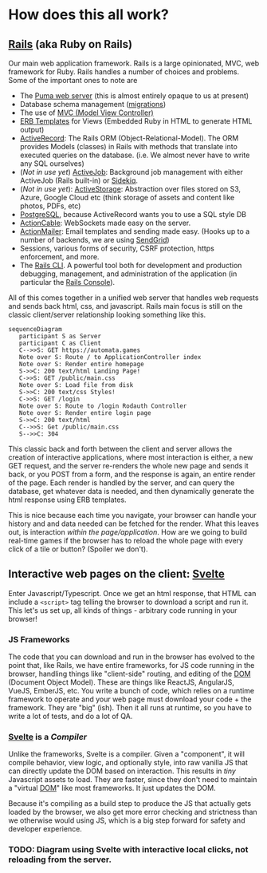 # How does this all work?

## [Rails] (aka Ruby on Rails)
Our main web application framework. Rails is a large opinionated, MVC, web framework for Ruby. Rails handles a number of choices and problems. Some of the important ones to note are
   * The [Puma web server](https://puma.io/puma/) (this is almost entirely opaque to us at present)
   * Database schema management ([migrations](https://guides.rubyonrails.org/active_record_migrations.html))
   * The use of [MVC (Model View Controller)](https://guides.rubyonrails.org/getting_started.html#mvc-and-you)
   * [ERB Templates] for Views (Embedded Ruby in HTML to generate HTML output)
   * [ActiveRecord]: The Rails ORM (Object-Relational-Model). The ORM provides Models (classes) in Rails with methods that translate into executed queries on the database. (i.e. We almost never have to write any SQL ourselves)
   * (*Not in use yet*) [ActiveJob]: Background job management with either ActiveJob (Rails built-in) or [Sidekiq].
   * (*Not in use yet*): [ActiveStorage]: Abstraction over files stored on S3, Azure, Google Cloud etc (think storage of assets and content like photos, PDFs, etc)
   * [PostgreSQL], because ActiveRecord wants you to use a SQL style DB 
   * [ActionCable]: WebSockets made easy on the server.
   * [ActionMailer]: Email templates and sending made easy. (Hooks up to a number of backends, we are using [SendGrid])
   * Sessions, various forms of security, CSRF protection, https enforcement, and more.
   * The [Rails CLI]. A powerful tool both for development and production debugging, management, and administration of the application (in particular the [Rails Console]).

All of this comes together in a unified web server that handles web requests and sends back html, css, and javascript. Rails main focus is still on the classic client/server relationship looking something like this.

```mermaid
sequenceDiagram
   participant S as Server
   participant C as Client
   C-->>S: GET https://automata.games
   Note over S: Route / to ApplicationController index
   Note over S: Render entire homepage
   S->>C: 200 text/html Landing Page!
   C->>S: GET /public/main.css
   Note over S: Load file from disk
   S->>C: 200 text/css Styles!
   C->>S: GET /login
   Note over S: Route to /login Rodauth Controller
   Note over S: Render entire login page
   S->>C: 200 text/html
   C-->>S: Get /public/main.css
   S-->>C: 304
```

This classic back and forth between the client and server allows the creation of interactive applications, where most interaction is either, a new GET request, and the server re-renders the whole new page and sends it back, or you POST from a form, and the response is again, an entire render of the page. Each render is handled by the server, and can query the database, get whatever data is needed, and then dynamically generate the html response using ERB templates.

This is nice because each time you navigate, your browser can handle your history and and data needed can be fetched for the render. What this leaves out, is interaction *within the page/application*. How are we going to build real-time games if the browser has to reload the whole page with every click of a tile or button? (Spoiler we don't).

## Interactive web pages on the client: [Svelte]
Enter Javascript/Typescript. Once we get an html response, that HTML can include a `<script>` tag telling the browser to download a script and run it. This let's us set up, all kinds of things - arbitrary code running in your browser!

### JS Frameworks
The code that you can download and run in the browser has evolved to the point that, like Rails, we have entire frameworks, for JS code running in the browser, handling things like "client-side" routing, and editing of the [DOM] (Document Object Model). These are things like ReactJS, AngularJS, VueJS, EmberJS, etc. You write a bunch of code, which relies on a runtime framework to operate and your web page must download your code + the framework. They are "big" (ish). Then it all runs at runtime, so you have to write a lot of tests, and do a lot of QA.

### [Svelte] is a *Compiler*

Unlike the frameworks, Svelte is a compiler. Given a "component", it will compile behavior, view logic, and optionally style, into raw vanilla JS that can directly update the DOM based on interaction. This results in *tiny* Javascript assets to load. They are faster, since they don't need to maintain a "virtual [DOM]" like most frameworks. It just updates the DOM.

Because it's compiling as a build step to produce the JS that actually gets loaded by the browser, we also get more error checking and strictness than we otherwise would using JS, which is a big step forward for safety and developer experience.

### TODO: Diagram using Svelte with interactive local clicks, not reloading from the server.


[Rails]:https://rubyonrails.org/
[Sidekiq]:https://sidekiq.org/
[PostgreSQL]:https://www.postgresql.org/
[Svelte]:https://svelte.dev/
[TailWindCSS]: https://tailwindcss.com/
[Vite]: https://vitejs.dev/
[ActiveRecord]:https://guides.rubyonrails.org/active_record_basics.html
[ActiveJob]:https://guides.rubyonrails.org/active_job_basics.html
[ActionCable]:https://guides.rubyonrails.org/action_cable_overview.html
[ActionMailer]:https://guides.rubyonrails.org/action_mailer_basics.html
[ActiveStorage]:https://guides.rubyonrails.org/active_storage_overview.html
[Rails CLI]:https://guides.rubyonrails.org/command_line.html
[Rails Console]:https://guides.rubyonrails.org/command_line.html#bin-rails-console
[ERB Templates]:https://guides.rubyonrails.org/layouts_and_rendering.html
[SendGrid]:https://sendgrid.com/
[MDM]:https://developer.mozilla.org/en-US/
[DOM]:https://developer.mozilla.org/en-US/docs/Web/API/Document_Object_Model